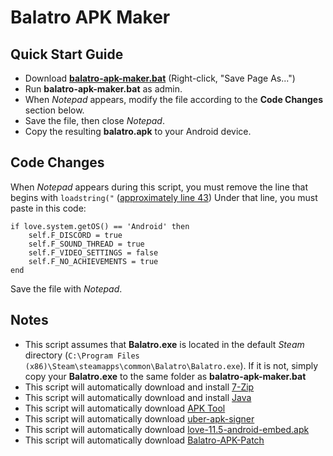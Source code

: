 # Balatro APK Maker

## Quick Start Guide
 - Download [**balatro-apk-maker.bat**](https://smudge.codes/files/balatro-apk-maker.bat) (Right-click, "Save Page As...")
 - Run **balatro-apk-maker.bat** as admin.
 - When *Notepad* appears, modify the file according to the **Code Changes** section below.
 - Save the file, then close *Notepad*.
 - Copy the resulting **balatro.apk** to your Android device.

## Code Changes
When *Notepad* appears during this script, you must remove the line that begins with `loadstring("` ([approximately line 43](https://youtu.be/CfUHN2HJbj8?si=ASQsLVJb1fxNeFP0&t=234))
Under that line, you must paste in this code:
```
if love.system.getOS() == 'Android' then
    self.F_DISCORD = true
    self.F_SOUND_THREAD = true
    self.F_VIDEO_SETTINGS = false
    self.F_NO_ACHIEVEMENTS = true
end
```
Save the file with *Notepad*.

## Notes
 - This script assumes that **Balatro.exe** is located in the default *Steam* directory (`C:\Program Files (x86)\Steam\steamapps\common\Balatro\Balatro.exe`). If it is not, simply copy your **Balatro.exe** to the same folder as **balatro-apk-maker.bat**
 - This script will automatically download and install [7-Zip](https://www.7-zip.org/)
 - This script will automatically download and install [Java](https://www.java.com/en/download/)
 - This script will automatically download [APK Tool](https://apktool.org/)
 - This script will automatically download [uber-apk-signer](https://github.com/patrickfav/uber-apk-signer/)
 - This script will automatically download [love-11.5-android-embed.apk](https://github.com/love2d/love-android/)
 - This script will automatically download [Balatro-APK-Patch](http://smudge.codes/files/Balatro-APK-Patch.zip)
